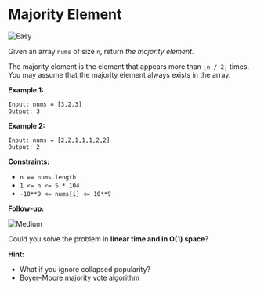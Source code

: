 # Majority Element

![Easy](https://img.shields.io/badge/Difficulty-Easy-green)

Given an array `nums` of size `n`, return *the majority element*.

The majority element is the element that appears more than `⌊n / 2⌋` times. You may assume that the majority element always exists in the array.

 

**Example 1:**
```
Input: nums = [3,2,3]
Output: 3
```
**Example 2:**
```
Input: nums = [2,2,1,1,1,2,2]
Output: 2
```

**Constraints:**

- `n == nums.length`
- `1 <= n <= 5 * 104`
- `-10**9 <= nums[i] <= 10**9`


**Follow-up:**

![Medium](https://img.shields.io/badge/Difficulty-Medium-yellow)

Could you solve the problem in **linear time and in O(1) space**?

**Hint:**

- What if you ignore collapsed popularity?
- Boyer–Moore majority vote algorithm
